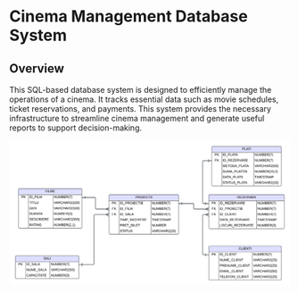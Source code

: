 # Cinema Management Database System

## Overview
This SQL-based database system is designed to efficiently manage the operations of a cinema. It tracks essential data such as movie schedules, ticket reservations, and payments. This system provides the necessary infrastructure to streamline cinema management and generate useful reports to support decision-making.

![Cinema Database Schema](assets/schemaConceptuala.png)

